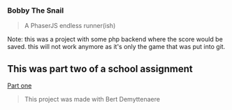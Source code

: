 ### Bobby The Snail
> A PhaserJS endless runner(ish)

Note: this was a project with some php backend where the score would be saved.
this will not work anymore as it's only the game that was put into git.

## This was part two of a school assignment
[Part one](http://student.howest.be/louise.de.brauwer/20162017/COD/GAME/)
> This project was made with Bert Demyttenaere